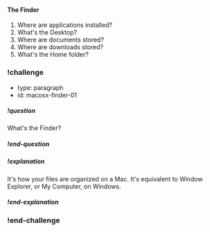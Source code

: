 #### The Finder

1. Where are applications installed?
1. What's the Desktop?
1. Where are documents stored?
1. Where are downloads stored?
1. What's the Home folder?


### !challenge

* type: paragraph
* id: macosx-finder-01

##### !question
What's the Finder?
##### !end-question

##### !explanation
It's how your files are organized on a Mac. It's equivalent to Window Explorer, or My Computer, on Windows.
##### !end-explanation
### !end-challenge
